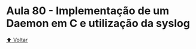 # Aula 80 - Implementação de um Daemon em C e utilização da syslog

[:arrow_up: Voltar](https://github.com/Geofisicando/C-orientado-a-testes#%C3%ADndice)
